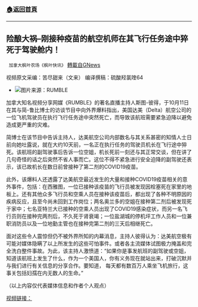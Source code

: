 ###  [:house:返回首頁](https://github.com/ourhimalayas/txt)
---


## 险酿大祸&#8211;刚接种疫苗的航空机师在其飞行任务途中猝死于驾驶舱内！
` 加拿大枫叶农场《枫叶快讯》` [轉載自GNews](https://gnews.org/zh-hans/1590465/)

视频原文采编：苦尽甜来（文来） 编译撰稿：硫酸羟氯喹64

- ![](https://assets.gnews.org/wp-content/uploads/2021/10/thumbnail_IMG_3423-edited.png)图片来源：RUMBLE


加拿大知名视频分享网媒《RUMBLE》的著名直播主持人斯图-彼得，于10月11日在其与简-鲁比博士的访谈节目中向外界爆料指出，美国达美（Delta）航空公司的一位飞机驾驶员在执行飞行任务途中突然死亡，而导致该航班需要紧急迫降以避免造成更严重的灾难。

简博士在该节目中告诉主持人，达美航空公司内部数名与其关系甚密的知情人士日前向她吐露说，就在大约10天前，一名正在执行任务的驾驶员机长在飞行途中猝死。该航班的副驾驶事后告诉一位空姐，机长死前一刻还与其正常交谈，但在讲了几句奇怪的话之后突然不省人事而亡。这位不得不紧急进行安全迫降的副驾驶还表示，该已故机长在数日前曾接种了第二剂的COVID19疫苗。

此外，该爆料人还透露了达美航空最近发生的大量和接种COVID19疫苗相关的意外事件，包括：在西雅图，一位已接种该疫苗的飞行员被发现因栓塞死在家里的地板上。还有其他众多飞行员和空乘人员在接种该疫苗后，都出现了各种不明原因的疾病反应，且至今尚未回到工作岗位；两名奥兰多的空姐在接种第二剂后被发现死于家中；七名亚特兰大已接种的空乘人员出现了COVID19感染症状，而另一名飞行员则在接种完两剂后，不久死于肾衰竭；一位盐湖城的停机坪工作人员和一位兼职消防员以及一位地勤主管也在接种完第二剂的三天后相继死亡。

面对这些令人震惊但仍不被外界所知的内幕消息，主持人彼得认为：达美航空极有可能对媒体隐瞒了以上所发生的这些可怕事件。或者各主流媒体试图极力掩盖和完全洗白整件事故。为此，该主持人激愤道：“如果你是事发航班的副驾驶或空姐，知道该航班上发生了什么，作为一个美国人，你有义务现在就站出来，打破沉默并与我们进行有关信息的分享合作。要知道， 每天都有数百万人乘坐飞机旅行，这事关包括妇孺在内无数人的生命。”

（以上内容仅代表媒体信息和作者个人观点）

[视频链接：](https://rumble.com/vnlwi9-sources-vaxxed-delta-pilot-dies-in-flight-emergency-landing-required.html?mref=ap9pb&amp;mc=ekls8)
